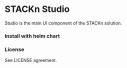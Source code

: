 # STACKn Studio
Studio is the main UI component of the STACKn solution.
### Install with helm chart




### License

See LICENSE agreement.